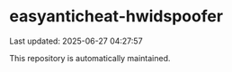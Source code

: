 # easyanticheat-hwidspoofer

Last updated: 2025-06-27 04:27:57

This repository is automatically maintained.
